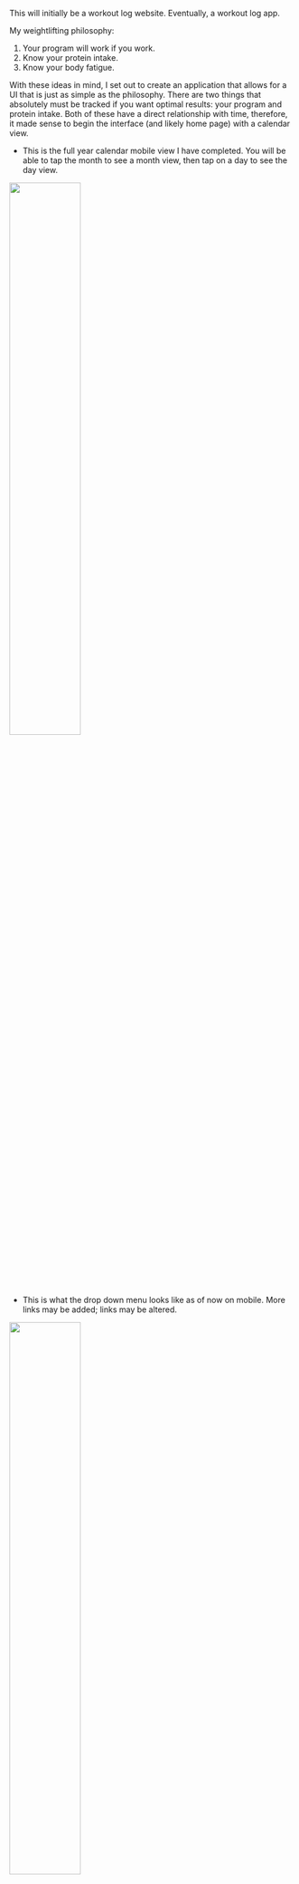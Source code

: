 This will initially be a workout log website.  Eventually, a workout log app.

My weightlifting philosophy:
1. Your program will work if you work.
2. Know your protein intake.
3. Know your body fatigue.

With these ideas in mind, I set out to create an application that allows for a UI that is just as simple as the philosophy. There are two things that absolutely must be tracked if you want optimal results: your program and protein intake. Both of these have a direct relationship with time, therefore, it made sense to begin the interface (and likely home page) with a calendar view.

* This is the full year calendar mobile view I have completed. You will be able to tap the month to see a month view, then tap on a day to see the day view. 
<img src="https://user-images.githubusercontent.com/43099976/63643757-d9f31200-c6a5-11e9-9c02-386d8e1f43cd.JPG" width="50%" height="50%">

* This is what the drop down menu looks like as of now on mobile. More links may be added; links may be altered.
<img src="https://user-images.githubusercontent.com/43099976/63643758-e1b2b680-c6a5-11e9-9777-68037705679d.JPG" width="50%" height="50%">

* This the full year calendar desktop view as of now.
<img src="https://user-images.githubusercontent.com/43099976/63643760-e4ada700-c6a5-11e9-9f7d-daf6427a45e0.JPG" width="80%" height="80%">

## Currently working on: 
the individual month view - dynamically loading exercises to the specified day.
